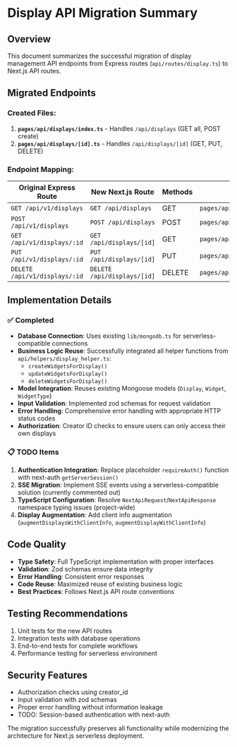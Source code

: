 # Display API Migration Summary

## Overview

This document summarizes the successful migration of display management API endpoints from Express routes (`api/routes/display.ts`) to Next.js API routes.

## Migrated Endpoints

### Created Files:

1. **`pages/api/displays/index.ts`** - Handles `/api/displays` (GET all, POST create)
2. **`pages/api/displays/[id].ts`** - Handles `/api/displays/[id]` (GET, PUT, DELETE)

### Endpoint Mapping:

| Original Express Route        | New Next.js Route           | Methods | File                          |
| ----------------------------- | --------------------------- | ------- | ----------------------------- |
| `GET /api/v1/displays`        | `GET /api/displays`         | GET     | `pages/api/displays/index.ts` |
| `POST /api/v1/displays`       | `POST /api/displays`        | POST    | `pages/api/displays/index.ts` |
| `GET /api/v1/displays/:id`    | `GET /api/displays/[id]`    | GET     | `pages/api/displays/[id].ts`  |
| `PUT /api/v1/displays/:id`    | `PUT /api/displays/[id]`    | PUT     | `pages/api/displays/[id].ts`  |
| `DELETE /api/v1/displays/:id` | `DELETE /api/displays/[id]` | DELETE  | `pages/api/displays/[id].ts`  |

## Implementation Details

### ✅ Completed

- **Database Connection**: Uses existing `lib/mongodb.ts` for serverless-compatible connections
- **Business Logic Reuse**: Successfully integrated all helper functions from `api/helpers/display_helper.ts`:
  - `createWidgetsForDisplay()`
  - `updateWidgetsForDisplay()`
  - `deleteWidgetsForDisplay()`
- **Model Integration**: Reuses existing Mongoose models (`Display`, `Widget`, `WidgetType`)
- **Input Validation**: Implemented zod schemas for request validation
- **Error Handling**: Comprehensive error handling with appropriate HTTP status codes
- **Authorization**: Creator ID checks to ensure users can only access their own displays

### 📋 TODO Items

1. **Authentication Integration**: Replace placeholder `requireAuth()` function with next-auth `getServerSession()`
2. **SSE Migration**: Implement SSE events using a serverless-compatible solution (currently commented out)
3. **TypeScript Configuration**: Resolve `NextApiRequest`/`NextApiResponse` namespace typing issues (project-wide)
4. **Display Augmentation**: Add client info augmentation (`augmentDisplaysWithClientInfo`, `augmentDisplayWithClientInfo`)

## Code Quality

- **Type Safety**: Full TypeScript implementation with proper interfaces
- **Validation**: Zod schemas ensure data integrity
- **Error Handling**: Consistent error responses
- **Code Reuse**: Maximized reuse of existing business logic
- **Best Practices**: Follows Next.js API route conventions

## Testing Recommendations

1. Unit tests for the new API routes
2. Integration tests with database operations
3. End-to-end tests for complete workflows
4. Performance testing for serverless environment

## Security Features

- Authorization checks using creator_id
- Input validation with zod schemas
- Proper error handling without information leakage
- TODO: Session-based authentication with next-auth

The migration successfully preserves all functionality while modernizing the architecture for Next.js serverless deployment.
